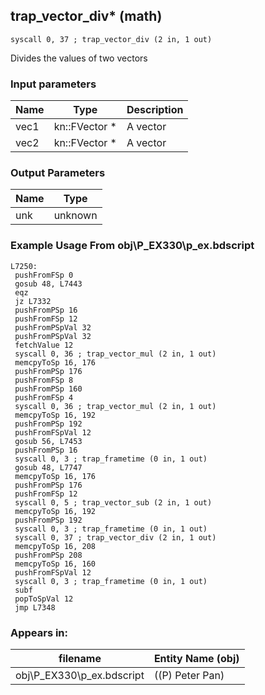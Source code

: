 ## trap_vector_div* (math)

`syscall 0, 37 ; trap_vector_div (2 in, 1 out)`

Divides the values of two vectors

### Input parameters
| Name | Type | Description
|------|------|------------
| vec1   | kn::FVector *   | A vector
| vec2   | kn::FVector *   | A vector


### Output Parameters
| Name | Type
|------|-----
| unk   | unknown   
### Example Usage From obj\P_EX330\p_ex.bdscript
```plaintext
L7250:
 pushFromFSp 0
 gosub 48, L7443
 eqz 
 jz L7332
 pushFromPSp 16
 pushFromFSp 12
 pushFromPSpVal 32
 pushFromPSpVal 32
 fetchValue 12
 syscall 0, 36 ; trap_vector_mul (2 in, 1 out)
 memcpyToSp 16, 176
 pushFromPSp 176
 pushFromFSp 8
 pushFromPSp 160
 pushFromFSp 4
 syscall 0, 36 ; trap_vector_mul (2 in, 1 out)
 memcpyToSp 16, 192
 pushFromPSp 192
 pushFromFSpVal 12
 gosub 56, L7453
 pushFromPSp 16
 syscall 0, 3 ; trap_frametime (0 in, 1 out)
 gosub 48, L7747
 memcpyToSp 16, 176
 pushFromPSp 176
 pushFromFSp 12
 syscall 0, 5 ; trap_vector_sub (2 in, 1 out)
 memcpyToSp 16, 192
 pushFromPSp 192
 syscall 0, 3 ; trap_frametime (0 in, 1 out)
 syscall 0, 37 ; trap_vector_div (2 in, 1 out)
 memcpyToSp 16, 208
 pushFromPSp 208
 memcpyToSp 16, 160
 pushFromFSpVal 12
 syscall 0, 3 ; trap_frametime (0 in, 1 out)
 subf 
 popToSpVal 12
 jmp L7348
```


### Appears in:
| filename | Entity Name (obj)
|----------|-------------
| obj\P_EX330\p_ex.bdscript       | ((P) Peter Pan)          




